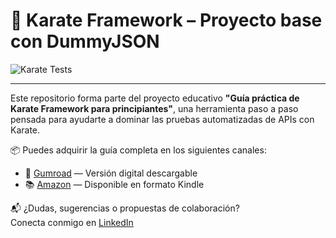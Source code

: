 # 🧪 Karate Framework – Proyecto base con DummyJSON

![Karate Tests](https://github.com/mwapps/dummyjson_karate/actions/workflows/karate-tests.yml/badge.svg)

---

Este repositorio forma parte del proyecto educativo **"Guía práctica de Karate Framework para principiantes"**, una herramienta paso a paso pensada para ayudarte a dominar las pruebas automatizadas de APIs con Karate.

📦 Puedes adquirir la guía completa en los siguientes canales:

- 🛒 [Gumroad](https://gumroad.com) — Versión digital descargable
- 📚 [Amazon](https://www.amazon.es/kindle-dbs/storefront?storeType=browse) — Disponible en formato Kindle

📬 ¿Dudas, sugerencias o propuestas de colaboración?  
Conecta conmigo en [LinkedIn](https://www.linkedin.com/in/omarmanriquezorrilla/en)

